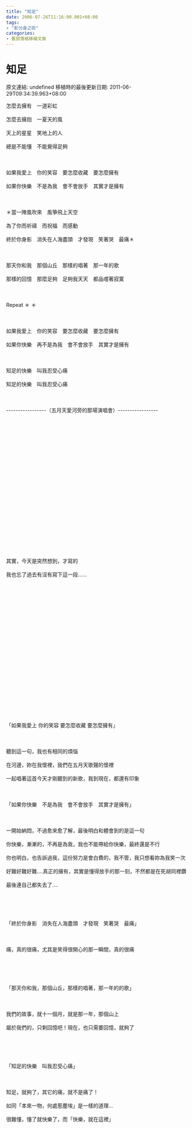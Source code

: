 ```yaml
---
title: "知足"
date: 2006-07-26T11:16:00.001+08:00
tags: 
- "影分身之術"
categories:
- 舊部落格移植文章
---
```


# 知足

原文連結: undefined
移植時的最後更新日期: 2011-06-29T09:34:39.963+08:00

怎麼去擁有　一道彩虹<br /><br />怎麼去擁抱　一夏天的風<br /><br />天上的星星　笑地上的人<br /><br />總是不能懂　不能覺得足夠<br /><br /><br /><br />如果我愛上　你的笑容　要怎麼收藏　要怎麼擁有<br /><br />如果你快樂　不是為我　會不會放手　其實才是擁有<br /><br /><br /><br />＊當一陣風吹來　風箏飛上天空<br /><br />為了你而祈禱　而祝福　而感動<br /><br />終於你身影　消失在人海盡頭　才發現　笑著哭　最痛＊<br /><br /><br /><br />那天你和我　那個山丘　那樣的唱著　那一年的歌<br /><br />那樣的回憶　那麼足夠　足夠我天天　都品嚐著寂寞<br /><br /><br /><br />Repeat ＊ ＊<br /><br /><br /><br />如果我愛上　你的笑容　要怎麼收藏　要怎麼擁有<br /><br />如果你快樂　再不是為我　會不會放手　其實才是擁有<br /><br /><br /><br />知足的快樂　叫我忍受心痛<br /><br />知足的快樂　叫我忍受心痛<br /><br /><br /><br />-----------------（五月天愛河旁的那場演唱會）-----------------<br /><br /><br /><br /><br /><br /><br /><br /><br /><br /><br /><br /><br /><br /><br /><br /><br /><br /><br /><br /><br /><br /><br /><br />其實，今天是突然想到，才寫的<br /><br />我也忘了過去有沒有寫下這一段......<br /><br /><br /><br /><br /><br /><br /><br /><br /><br /><br /><br /><br /><br /><br /><br /><br /><br /><br /><br /><br /><br /><br /><br />「如果我愛上  你的笑容  要怎麼收藏  要怎麼擁有」<br /><br /><br /><br />聽到這一句，我也有相同的煩惱<br /><br />在河邊，妳在我懷裡，我們在五月天歌聲的懷裡<br /><br />一起唱著這首今天才剛聽到的新歌，我到現在，都還有印象<br /><br /><br /><br />「如果你快樂　不是為我　會不會放手　其實才是擁有」<br /><br /><br /><br />一開始納悶，不過愈來愈了解，最後明白和體會到的是這一句<br /><br />你快樂，漸漸的，不再是為我，我也不能帶給你快樂，最終還是不行<br /><br />你也明白，也告訴過我，這份努力是會白費的，我不管，我只想看妳為我笑一次<br /><br />好難好難好難....真正的擁有，其實是懂得放手的那一刻，不然都是在死胡同裡鑽<br /><br />最後連自己都失去了....<br /><br /><br /><br /><br /><br />「終於你身影　消失在人海盡頭　才發現　笑著哭　最痛」<br /><br /><br /><br />痛，真的很痛，尤其是笑得很開心的那一瞬間，真的很痛<br /><br /><br /><br /><br /><br />「那天你和我，那個山丘，那樣的唱著，那一年的的歌」<br /><br /><br /><br />我們的故事，就十一個月，就是那一年，那個山上<br /><br />屬於我們的，只剩回憶吧！現在，也只需要回憶，就夠了<br /><br /><br /><br /><br /><br />「知足的快樂　叫我忍受心痛」<br /><br /><br /><br />知足，就夠了，其它的痛，就不是痛了！<br /><br />如同「本來一物，何處惹塵埃」是一樣的道理...<br /><br />很難懂，懂了就快樂了，而「快樂，就在這裡」
